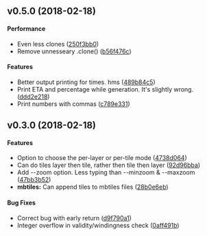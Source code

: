 <a name="v0.5.0"></a>
## v0.5.0 (2018-02-18)


#### Performance

*   Even less clones ([250f3bb0](250f3bb0))
*   Remove unnesseary .clone() ([b56f476c](b56f476c))

#### Features

*   Better output printing for times. hms ([489b84c5](489b84c5))
*   Print ETA and percentage while generation. It's slightly wrong. ([ddd2e218](ddd2e218))
*   Print numbers with commas ([c789e331](c789e331))



<a name="v0.3.0"></a>
## v0.3.0 (2018-02-18)


#### Features

*   Option to choose the per-layer or per-tile mode ([4738d064](4738d064))
*   Can do tiles layer then tile, rather then tile then layer ([92d96bba](92d96bba))
*   Add --zoom option. Less typing than --minzoom & --maxzoom ([47bb3b52](47bb3b52))
* **mbtiles:**  Can append tiles to mbtiles files ([28b0e6eb](28b0e6eb))

#### Bug Fixes

*   Correct bug with early return ([d9f790a1](d9f790a1))
*   Integer overflow in validity/windingness check ([0aff491b](0aff491b))



